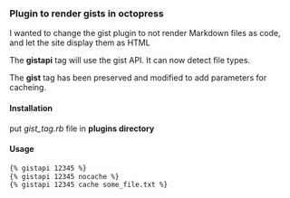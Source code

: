 ### Plugin to render gists in octopress

I wanted to change the gist plugin to not render Markdown files as code, and let the site display them as HTML

The **gistapi** tag will use the gist API.  It can now detect file types.

The **gist** tag has been preserved and modified to add parameters for cacheing.

#### Installation

put *gist_tag.rb* file in **plugins directory**

#### Usage

``` markdown
{% gistapi 12345 %}
{% gistapi 12345 nocache %}
{% gistapi 12345 cache some_file.txt %}
```
